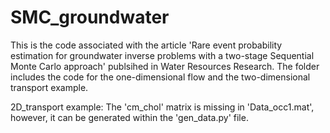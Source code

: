 # SMC_groundwater
This is the code associated with the article 'Rare event probability estimation for groundwater inverse problems with a two-stage Sequential Monte Carlo approach' publsihed in Water Resources Research. The folder includes the code for the one-dimensional flow and the two-dimensional transport example. 

2D_transport example: The 'cm_chol' matrix is missing in 'Data_occ1.mat', however, it can be generated within the 'gen_data.py' file.

